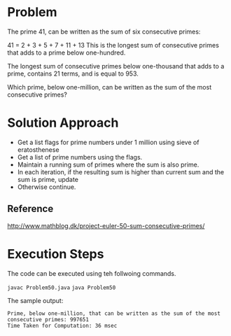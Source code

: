 Problem
========
The prime 41, can be written as the sum of six consecutive primes:

41 = 2 + 3 + 5 + 7 + 11 + 13
This is the longest sum of consecutive primes that adds to a prime below one-hundred.

The longest sum of consecutive primes below one-thousand that adds to a prime, contains 21 terms, and is equal to 953.

Which prime, below one-million, can be written as the sum of the most consecutive primes?

Solution Approach
=================
* Get a list flags for prime numbers under 1 million using sieve of eratosthenese
* Get a list of prime numbers using the flags.
* Maintain a running sum of primes where the sum is also prime.
* In each iteration, if the resulting sum is higher than current sum and the sum is prime, update
* Otherwise continue.

Reference
---------
http://www.mathblog.dk/project-euler-50-sum-consecutive-primes/

Execution Steps
===============
The code can be executed using teh follwoing commands.

`javac Problem50.java`
`java Problem50`

The sample output:

	Prime, below one-million, that can be written as the sum of the most consecutive primes: 997651
	Time Taken for Computation: 36 msec


